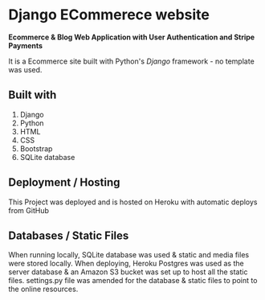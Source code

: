 # Django ECommerece website

**Ecommerce & Blog Web Application with User Authentication and Stripe Payments**

It is a Ecommerce site built with Python's _Django_ framework - no template was used.

## Built with

1. Django
2. Python
3. HTML
4. CSS
5. Bootstrap
6. SQLite database

## Deployment / Hosting

This Project was deployed and is hosted on Heroku with automatic deploys from GitHub

## Databases / Static Files

When running locally, SQLite database was used & static and media files were stored locally.
When deploying, Heroku Postgres was used as the server database & an Amazon S3 bucket was set
up to host all the static files. settings.py file was amended for the database & static files
to point to the online resources.
